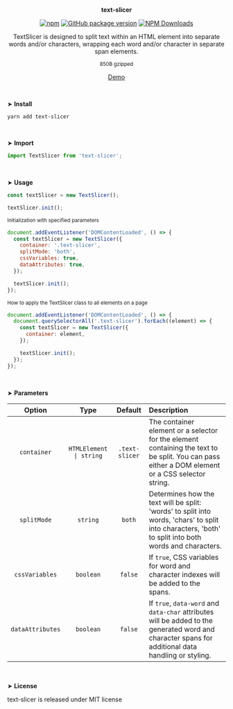 <br>
<p align="center"><strong>text-slicer</strong></p>

<div align="center">

[![npm](https://img.shields.io/npm/v/text-slicer.svg?colorB=brightgreen)](https://www.npmjs.com/package/text-slicer)
[![GitHub package version](https://img.shields.io/github/package-json/v/ux-ui-pro/text-slicer.svg)](https://github.com/ux-ui-pro/text-slicer)
[![NPM Downloads](https://img.shields.io/npm/dm/text-slicer.svg?style=flat)](https://www.npmjs.org/package/text-slicer)

</div>

<p align="center">TextSlicer is designed to split text within an HTML element into separate words and/or characters, wrapping each word and/or character in separate span elements.</p>
<p align="center"><sup>850B gzipped</sup></p>
<p align="center"><a href="https://codepen.io/ux-ui/full/vYMoGoG">Demo</a></p>
<br>

&#10148; **Install**

```console
yarn add text-slicer
```
<br>

&#10148; **Import**

```javascript
import TextSlicer from 'text-slicer';
```
<br>

&#10148; **Usage**

```javascript
const textSlicer = new TextSlicer();

textSlicer.init();
```

<sub>Initialization with specified parameters</sub>
```javascript
document.addEventListener('DOMContentLoaded', () => {
  const textSlicer = new TextSlicer({
    container: '.text-slicer',
    splitMode: 'both',
    cssVariables: true,
    dataAttributes: true,
  });

  textSlicer.init();
});
```

<sub>How to apply the TextSlicer class to all elements on a page</sub>
```javascript
document.addEventListener('DOMContentLoaded', () => {
  document.querySelectorAll('.text-slicer').forEach((element) => {
    const textSlicer = new TextSlicer({
      container: element,
    });

    textSlicer.init();
  });
});
```
<br>

&#10148; **Parameters**

|      Option       |          Type           |    Default     | Description                                                                                                                                           |
|:-----------------:|:-----------------------:|:--------------:|:------------------------------------------------------------------------------------------------------------------------------------------------------|
|    `container`    | `HTMLElement \| string` | `.text-slicer` | The container element or a selector for the element containing the text to be split. You can pass either a DOM element or a CSS selector string.      |
|    `splitMode`    |        `string`         |     `both`     | Determines how the text will be split: 'words' to split into words, 'chars' to split into characters, 'both' to split into both words and characters. |
|  `cssVariables`   |        `boolean`        |    `false`     | If `true`, CSS variables for word and character indexes will be added to the spans.                                                                   |
| `dataAttributes`  |        `boolean`        |    `false`     | If `true`, `data-word` and `data-char` attributes will be added to the generated word and character spans for additional data handling or styling.    |
<br>

&#10148; **License**

text-slicer is released under MIT license
